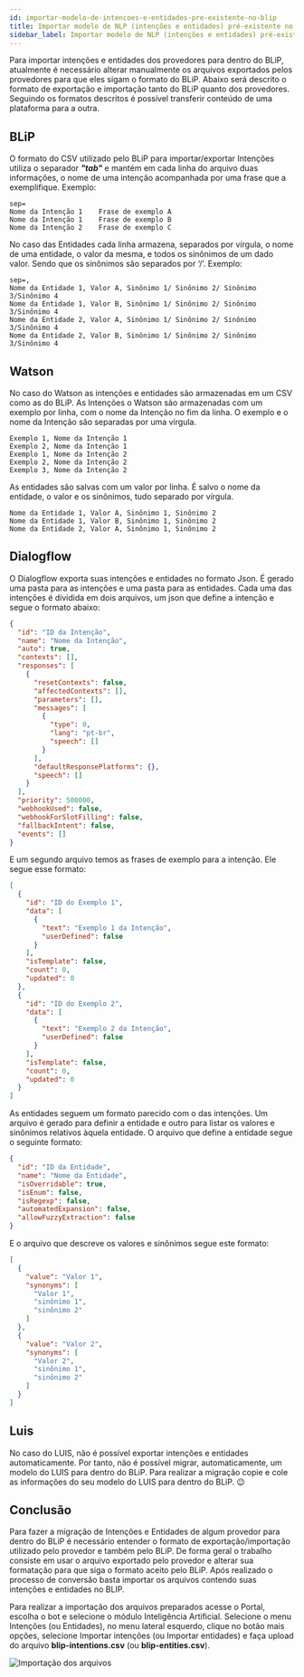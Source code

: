 ```yaml
---
id: importar-modelo-de-intencoes-e-entidades-pre-existente-no-blip
title: Importar modelo de NLP (intenções e entidades) pré-existente no BLiP
sidebar_label: Importar modelo de NLP (intenções e entidades) pré-existente no BLiP
---
```


Para importar intenções e entidades dos provedores para dentro do BLiP, atualmente é necessário alterar manualmente os arquivos exportados pelos provedores para que eles sigam o formato do BLiP. Abaixo será descrito o formato de exportação e importação tanto do BLiP quanto dos provedores. Seguindo os formatos descritos é possível transferir conteúdo de uma plataforma para a outra.

## BLiP

O formato do CSV utilizado pelo BLiP para importar/exportar Intenções utiliza o separador ***"tab"*** e mantém em cada linha do arquivo duas informações, o nome de uma intenção acompanhada por uma frase que a exemplifique. Exemplo:

```text
sep=  
Nome da Intenção 1    Frase de exemplo A  
Nome da Intenção 1    Frase de exemplo B  
Nome da Intenção 2    Frase de exemplo C
```

No caso das Entidades cada linha armazena, separados por vírgula, o nome de uma entidade, o valor da mesma, e todos os sinônimos de um dado valor. Sendo que os sinônimos são separados por ‘/’. Exemplo:

```text
sep=,  
Nome da Entidade 1, Valor A, Sinônimo 1/ Sinônimo 2/ Sinônimo 3/Sinônimo 4  
Nome da Entidade 1, Valor B, Sinônimo 1/ Sinônimo 2/ Sinônimo 3/Sinônimo 4  
Nome da Entidade 2, Valor A, Sinônimo 1/ Sinônimo 2/ Sinônimo 3/Sinônimo 4  
Nome da Entidade 2, Valor B, Sinônimo 1/ Sinônimo 2/ Sinônimo 3/Sinônimo 4  
```

## Watson

No caso do Watson as intenções e entidades são armazenadas em um CSV como as do BLiP. As Intenções o Watson são armazenadas com um exemplo por linha, com o nome da Intenção no fim da linha. O exemplo e o nome da Intenção são separadas por uma vírgula. 

```text
Exemplo 1, Nome da Intenção 1  
Exemplo 2, Nome da Intenção 1  
Exemplo 1, Nome da Intenção 2  
Exemplo 2, Nome da Intenção 2  
Exemplo 3, Nome da Intenção 2  
```

As entidades são salvas com um valor por linha. É salvo o nome da entidade, o valor e os sinônimos, tudo separado por vírgula.

```text
Nome da Entidade 1, Valor A, Sinônimo 1, Sinônimo 2  
Nome da Entidade 1, Valor B, Sinônimo 1, Sinônimo 2  
Nome da Entidade 2, Valor A, Sinônimo 1, Sinônimo 2  
```

## Dialogflow 

O Dialogflow exporta suas intenções e entidades no formato Json. É gerado uma pasta para as intenções e uma pasta para as entidades. Cada uma das intenções é dividida em dois arquivos, um json que define a intenção e segue o formato abaixo:

```json
{
  "id": "ID da Intenção",
  "name": "Nome da Intenção",
  "auto": true,
  "contexts": [],
  "responses": [
    {
      "resetContexts": false,
      "affectedContexts": [],
      "parameters": [],
      "messages": [
        {
          "type": 0,
          "lang": "pt-br",
          "speech": []
        }
      ],
      "defaultResponsePlatforms": {},
      "speech": []
    }
  ],
  "priority": 500000,
  "webhookUsed": false,
  "webhookForSlotFilling": false,
  "fallbackIntent": false,
  "events": []
}
```

E um segundo arquivo temos as frases de exemplo para a intenção. Ele segue esse formato:

```json
[
  {
    "id": "ID do Exemplo 1",
    "data": [
      {
        "text": "Exemplo 1 da Intenção",
        "userDefined": false
      }
    ],
    "isTemplate": false,
    "count": 0,
    "updated": 0
  },
  {
    "id": "ID do Exemplo 2",
    "data": [
      {
        "text": "Exemplo 2 da Intenção",
        "userDefined": false
      }
    ],
    "isTemplate": false,
    "count": 0,
    "updated": 0
  }
]
```

As entidades seguem um formato parecido com o das intenções. Um arquivo é gerado para definir a entidade e outro para listar os valores e sinônimos relativos àquela entidade. O arquivo que define a entidade segue o seguinte formato:

```json
{
  "id": "ID da Entidade",
  "name": "Nome da Entidade",
  "isOverridable": true,
  "isEnum": false,
  "isRegexp": false,
  "automatedExpansion": false,
  "allowFuzzyExtraction": false
}
```

E o arquivo que descreve os valores e sinônimos segue este formato:

```json
[
  {
    "value": "Valor 1",
    "synonyms": [
      "Valor 1",
      "sinônimo 1",
      "sinônimo 2"
    ]
  },
  {
    "value": "Valor 2",
    "synonyms": [
      "Valor 2",
      "sinônimo 1",
      "sinônimo 2"
    ]
  }
]
```

## Luis

No caso do LUIS, não é possível exportar intenções e entidades automaticamente. Por tanto, não é possível migrar, automaticamente, um modelo do LUIS para dentro do BLiP. Para realizar a migração copie e cole as informações do seu modelo do LUIS para dentro do BLiP. 😉

## Conclusão

Para fazer a migração de Intenções e Entidades de algum provedor para dentro do BLiP é necessário entender o formato de exportação/importação utilizado pelo provedor e também pelo BLiP. De forma geral o trabalho consiste em usar o arquivo exportado pelo provedor e alterar sua formatação para que siga o formato aceito pelo BLiP. Após realizado o processo de conversão basta importar os arquivos contendo suas intenções e entidades no BLIP.

Para realizar a importação dos arquivos preparados acesse o Portal, escolha o bot e selecione o módulo Inteligência Artificial. Selecione o menu Intenções (ou Entidades), no menu lateral esquerdo, clique no botão mais opções, selecione Importar intenções (ou Importar entidades) e faça upload do arquivo **blip-intentions.csv** (ou **blip-entities.csv**).

![Importação dos arquivos](/img/ai/nlp/nlp-importar-modelo-de-intencoes-e-entidades-pre-existente-no-blip-1.png)


